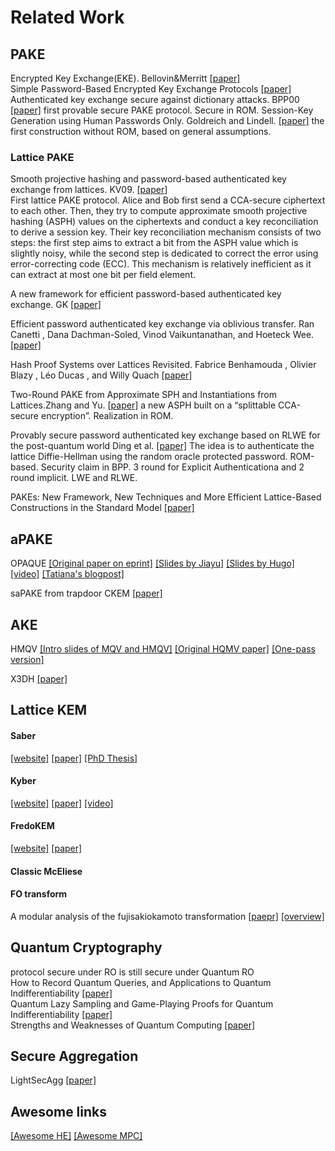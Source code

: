 # Related Work
## PAKE
Encrypted Key Exchange(EKE). Bellovin&Merritt 
[[paper]](https://www.cs.columbia.edu/~smb/papers/neke.pdf)  
Simple Password-Based Encrypted Key   Exchange Protocols 
[[paper]](https://eprint.iacr.org/2005/196.pdf)
Authenticated key exchange secure against dictionary attacks. BPP00
[[paper]](https://eprint.iacr.org/2000/014.pdf) first provable secure PAKE protocol. Secure in ROM.
Session-Key Generation using Human Passwords Only. Goldreich and Lindell.
[[paper]](https://eprint.iacr.org/2000/057.pdf)
the first construction without ROM, based on general assumptions.

### Lattice PAKE
Smooth projective hashing and password-based authenticated key exchange
from lattices.
KV09. 
[[paper]](https://www.cs.umd.edu/~jkatz/papers/lattice-PAK.pdf)  
First lattice PAKE protocol. Alice and Bob
first send a CCA-secure ciphertext to each other. Then, they try to compute approximate smooth
projective hashing (ASPH) values on the ciphertexts and conduct a key reconciliation to derive a
session key. Their key reconciliation mechanism consists of two steps: the first step aims to extract
a bit from the ASPH value which is slightly noisy, while the second step is dedicated to correct the
error using error-correcting code (ECC). This mechanism is relatively inefficient as it can extract
at most one bit per field element. 

A new framework for efficient password-based authenticated key exchange. GK
[[paper]](https://eprint.iacr.org/2010/147.pdf)

Efficient password authenticated key exchange
via oblivious transfer. Ran Canetti
, Dana Dachman-Soled, Vinod Vaikuntanathan, and Hoeteck Wee.
[[paper]](https://user.eng.umd.edu/~danadach/MyPapers/pake.pdf)

Hash Proof Systems over Lattices Revisited. Fabrice Benhamouda
, Olivier Blazy
, Léo Ducas
, and Willy Quach
[[paper]](https://eprint.iacr.org/2017/997.pdf)

Two-Round PAKE from Approximate SPH
and Instantiations from Lattices.Zhang and Yu.
[[paper]](https://eprint.iacr.org/2017/838.pdf)
a new ASPH built on a “splittable CCA-secure encryption”. Realization in ROM.

Provably secure password authenticated key exchange
based on RLWE for the post-quantum world
Ding et al. 
[[paper]](https://eprint.iacr.org/2016/552.pdf)
The idea is to authenticate the lattice Diffie-Hellman using the random oracle protected password. ROM-based. Security claim in BPP. 3 round for Explicit Authenticationa and 2 round implicit. LWE and RLWE.


PAKEs: New Framework, New Techniques and More Efficient
Lattice-Based Constructions in the Standard Model
[[paper]](https://eprint.iacr.org/2020/140.pdf)

## aPAKE
OPAQUE
[[Original paper on eprint]](https://eprint.iacr.org/2018/163.pdf)
[[Slides by Jiayu]](https://eurocrypt.iacr.org/2018/Slides/Thursday/TrackA/02-03.pdf)
[[Slides by Hugo]](https://rwc.iacr.org/2019/slides/opaque-rwc19-posted.pdf)
[[video]](https://www.youtube.com/watch?v=LivwMvoEEKM)
[[Tatiana's blogpost]](https://blog.cloudflare.com/opaque-oblivious-passwords/)    


saPAKE from trapdoor CKEM
[[paper]](https://eprint.iacr.org/2019/647.pdf)

## AKE
HMQV
[[Intro slides of MQV and HMQV]](https://www.aumasson.jp/data/talks/mqv_ic67.pdf)
[[Original HQMV paper]](https://eprint.iacr.org/2005/176.pdf)
[[One-pass version]](https://eprint.iacr.org/2010/638.pdf)

X3DH
[[paper]](https://signal.org/docs/specifications/x3dh/)

## Lattice KEM
#### Saber 
[[website]]()
[[paper]](https://eprint.iacr.org/2018/230.pdf) 
[[PhD Thesis]](https://www.esat.kuleuven.be/cosic/publications/thesis-398.pdf)
#### Kyber 
[[website]]()
[[paper]]()
[[video]](https://www.youtube.com/watch?v=YsnmYl7BsgY)

#### FredoKEM
[[website]](https://frodokem.org/#spec)
[[paper]]()

#### Classic McEliese


#### FO transform
A modular analysis of the fujisakiokamoto transformation
[[paepr]](https://eprint.iacr.org/2017/604.pdf)
[[overview]](https://courses.cs.ut.ee/MTAT.07.022/2018_fall/uploads/Main/reelika-report-f18-19.pdf)

## Quantum Cryptography
protocol secure under RO is still secure under Quantum RO   
How to Record Quantum Queries, and Applications to Quantum Indifferentiability
[[paper]](https://eprint.iacr.org/2018/276.pdf)  
Quantum Lazy Sampling and Game-Playing Proofs for Quantum Indifferentiability
[[paper]](https://eprint.iacr.org/2019/428.pdf)  
Strengths and Weaknesses of Quantum Computing
[[paper]](https://arxiv.org/pdf/quant-ph/9701001.pdf)  


## Secure Aggregation
LightSecAgg
[[paper]](https://arxiv.org/pdf/2109.14236.pdf)




## Awesome links
[[Awesome HE]](https://github.com/jonaschn/awesome-he)
[[Awesome MPC]](https://github.com/rdragos/awesome-mpc)